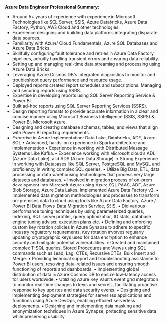 **Azure Data Engineer**
**Professional Summary:**
* Around 5+ years of experience with experience in Microsoft Technologies like SQL Server, SSIS, Azure Databricks, Azure Data Factory, Python, AWS Cloud and other technologies. 
* Experience designing and building data platforms integrating disparate data sources.
* Familiarity with Azure/ Cloud Fundamentals, Azure SQL Databases and Azure Data Bricks.
* Skillfully configuring fault tolerance and retries in Azure Data Factory pipelines, adroitly handling transient errors and ensuring data reliability.
* Setting up and managing real-time data streaming and processing using Azure Data Bricks.
* Leveraging Azure Cosmos DB's integrated diagnostics to monitor and troubleshoot query performance and resource usage.
* Deployed reports created report schedules and subscriptions. Managing and securing reports using SSRS.
* Expertise in developing reports using SQL Server Reporting Service & Power BI.
* Built ad-hoc reports using SQL Server Reporting Services (SSRS).
* Design reporting formats to provide accurate information in a clear and concise manner using Microsoft Business Intelligence (SSIS, SSRS) & Power Bi, Microsoft Azure.
* Designing and creating database schemas, tables, and views that align with Power BI reporting requirements.
* Expertise in Azure Implementation: Data Lake, Databricks, ADF, Azure SOL
•	Advanced, hands-on experience in Spark architecture and implementation
•	Experience in working with Distributed Message Systems Like Kafka.
•	Experience working with Microsoft cloud’s ADL (Azure Data Lake), and ADS (Azure Data Storage). 
•	Strong Experience in working with Databases like SQL Server, PostgreSQL and MySQL and proficiency in writing complex SQL queries.
•	Utilize Big Data, ETL, data processing or data warehousing technologies that process very large datasets and databases.
•	Involved in migration process of on-prem development into Microsoft Azure using Azure SQL PAAS, ADF, Azure Blob Storage, Azure Data Lakes. Implemented Azure Data Factory v2.
•	Implemented data migration methodologies and processes to transform on-premises data to cloud using tools like Azure Data Factory, Azure / Power BI Data Flows, Data Migration Service, SSIS.
•	Did various performance tuning techniques by using parameterized queries, Indexing, SQL server profiler, query optimization, IO stats, database engine tuning advisor, execution plans etc.
•	Defining and enforcing custom key rotation policies in Azure Synapse to adhere to specific industry regulatory requirements. Key rotation involves regularly updating cryptographic keys used for data encryption to enhance security and mitigate potential vulnerabilities.
•	Created and maintained complex T-SQL queries, Stored Procedures and Views using SQL commands such as Lead, Lag, CTEs, Recursive CTEs, Bulk Insert and Merge.
•	Providing technical support and troubleshooting assistance to Power BI users, resolving data-related issues and ensuring smooth functioning of reports and dashboards.
•	Implementing global distribution of data in Azure Cosmos DB to ensure low-latency access for users worldwide.
•	Utilizing Azure Key Vault's event grid integration to monitor real-time changes to keys and secrets, facilitating proactive response to key updates and data security events.
•	Designing and implementing deployment strategies for serverless applications and functions using Azure DevOps, enabling efficient serverless deployments.
•	Designing and implementing data masking and anonymization techniques in Azure Synapse, protecting sensitive data while preserving usability
